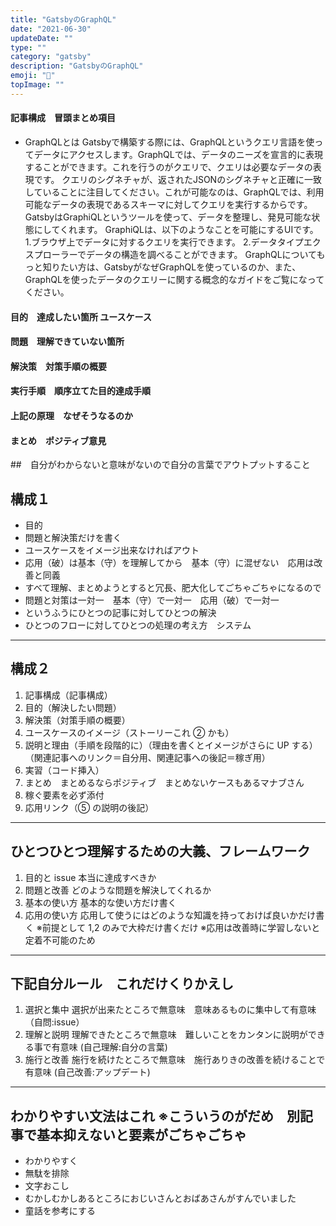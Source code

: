 ```yaml
---
title: "GatsbyのGraphQL"
date: "2021-06-30"
updateDate: ""
type: ""
category: "gatsby"
description: "GatsbyのGraphQL"
emoji: "🍃"
topImage: ""
---
```


#### 記事構成　冒頭まとめ項目
- GraphQLとは
Gatsbyで構築する際には、GraphQLというクエリ言語を使ってデータにアクセスします。GraphQLでは、データのニーズを宣言的に表現することができます。これを行うのがクエリで、クエリは必要なデータの表現です。
クエリのシグネチャが、返されたJSONのシグネチャと正確に一致していることに注目してください。これが可能なのは、GraphQLでは、利用可能なデータの表現であるスキーマに対してクエリを実行するからです。GatsbyはGraphiQLというツールを使って、データを整理し、発見可能な状態にしてくれます。
GraphiQLは、以下のようなことを可能にするUIです。
1.ブラウザ上でデータに対するクエリを実行できます。
2.データタイプエクスプローラーでデータの構造を調べることができます。
GraphQLについてもっと知りたい方は、GatsbyがなぜGraphQLを使っているのか、また、GraphQLを使ったデータのクエリーに関する概念的なガイドをご覧になってください。

#### 目的　達成したい箇所 ユースケース

#### 問題　理解できていない箇所

#### 解決策　対策手順の概要

#### 実行手順　順序立てた目的達成手順

#### 上記の原理　なぜそうなるのか

#### まとめ　ポジティブ意見

##　自分がわからないと意味がないので自分の言葉でアウトプットすること

## 構成１

- 目的
- 問題と解決策だけを書く
- ユースケースをイメージ出来なければアウト
- 応用（破）は基本（守）を理解してから　基本（守）に混ぜない　応用は改善と同義
- すべて理解、まとめようとすると冗長、肥大化してごちゃごちゃになるので
- 問題と対策は一対一　基本（守）で一対一　応用（破）で一対一
- というふうにひとつの記事に対してひとつの解決
- ひとつのフローに対してひとつの処理の考え方　システム

---

## 構成２

1. 記事構成（記事構成）
2. 目的（解決したい問題）
3. 解決策（対策手順の概要）
4. ユースケースのイメージ（ストーリーこれ ② かも）
5. 説明と理由（手順を段階的に）（理由を書くとイメージがさらに UP する）（関連記事へのリンク＝自分用、関連記事への後記＝稼ぎ用）
6. 実習（コード挿入）
7. まとめ　まとめるならポジティブ　まとめないケースもあるマナブさん
8. 稼ぐ要素を必ず添付
9. 応用リンク（⑤ の説明の後記）

---

## ひとつひとつ理解するための大義、フレームワーク

1. 目的と issue 本当に達成すべきか
2. 問題と改善 どのような問題を解決してくれるか
3. 基本の使い方 基本的な使い方だけ書く
4. 応用の使い方 応用して使うにはどのような知識を持っておけば良いかだけ書く
   ※前提として 1,2 のみで大枠だけ書くだけ
   ※応用は改善時に学習しないと定着不可能のため

---

## 下記自分ルール　これだけくりかえし

1. 選択と集中 選択が出来たところで無意味　意味あるものに集中して有意味　（自問:issue）
2. 理解と説明 理解できたところで無意味　難しいことをカンタンに説明ができる事で有意味 (自己理解:自分の言葉)
3. 施行と改善 施行を続けたところで無意味　施行ありきの改善を続けることで有意味 (自己改善:アップデート)

---

## わかりやすい文法はこれ ※こういうのがだめ　別記事で基本抑えないと要素がごちゃごちゃ

- わかりやすく
- 無駄を排除
- 文字おこし
- むかしむかしあるところにおじいさんとおばあさんがすんでいました
- 童話を参考にする
